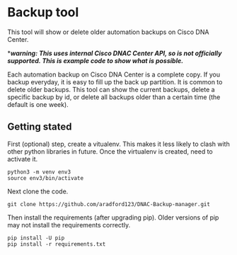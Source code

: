 # Backup tool

This tool will show or delete older automation backups on Cisco DNA Center.

****warning:  This uses internal Cisco DNAC Center API, so is not officially supported.  This is example code to show what is possible.***

Each automation backup on Cisco DNA Center is a complete copy.  If you backup everyday, it is easy to fill up the back up partition.  It is common to delete older backups. This tool can show the current backups, delete a specific backup by id, or delete all backups older than a certain time (the default is one week).


## Getting stated
First (optional) step, create a vitualenv. This makes it less likely to clash with other python libraries in future.
Once the virtualenv is created, need to activate it.
```buildoutcfg
python3 -m venv env3
source env3/bin/activate
```

Next clone the code.

```buildoutcfg
git clone https://github.com/aradford123/DNAC-Backup-manager.git
```

Then install the  requirements (after upgrading pip). 
Older versions of pip may not install the requirements correctly.
```buildoutcfg
pip install -U pip
pip install -r requirements.txt
```


